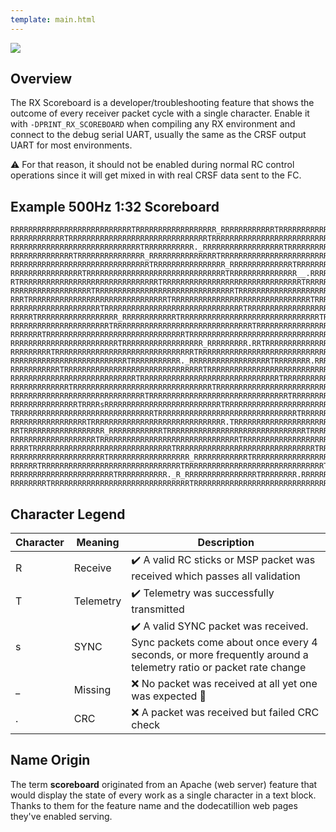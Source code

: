 ```yaml
---
template: main.html
---
```


<img src="https://raw.githubusercontent.com/ExpressLRS/ExpressLRS-Hardware/master/img/software.png">

## Overview

The RX Scoreboard is a developer/troubleshooting feature that shows the outcome of every receiver packet cycle with a single character. Enable it with `-DPRINT_RX_SCOREBOARD` when compiling any RX environment and connect to the debug serial UART, usually the same as the CRSF output UART for most environments. 

⚠️ For that reason, it should not be enabled during normal RC control operations since it will get mixed in with real CRSF data sent to the FC.

## Example 500Hz 1:32 Scoreboard

```
RRRRRRRRRRRRRRRRRRRRRRRRRRRTRRRRRRRRRRRRRRRRRR_RRRRRRRRRRRRTRRRRRRRRRRRRRRRRRRR
RRRRRRRRRRRRTRRRRRRRRRRRRRRRRRRRRRRRRRRRRRRRTRRRRRRRRRRRRRRRRRRRRRRRRRRRRRRRTRR
RRRRRRRRRRRRRRRRRRRRRRRRRRRRRTRRRRRRRRRRR._RRRRRRRRRRRRRRRRRRTRRRRRRRRRRRRRRRRR
RRRRRRRRRRRRRRTRRRRRRRRRRRRRRR_RRRRRRRRRRRRRRRTRRRRRRRRRRRRRRRRRRRRRRRRRRRRRRRT
RRRRRRRRRRRRRRRRRRRRRRRRRRRRRRRTRRRRRRRRRRRRRRRR_RRRRRRRRRRRRRRTRRRRRRRRRRRRRRR
RRRRRRRRRRRRRRRRTRRRRRRRRRRRRRRRRRRRRRRRRRRRRRRRTRRRRRRRRRRRRRRR__.RRRRRRRRRRRR
RTRRRRRRRRRRRRRRRRRRRRRRRRRRRRRRRTRRRRRRRRRRRRRRRRRRRRRRRRRRRRRRRTRRRRRRRRRRRRR
RRRRRRRRRRRRRRRRRRTRRRRRRRRRRRRRRRRRRRRRRRRRRRRRRRTRRRRRRRRRRRRRRRRRRRRRRRRRRRR
RRRTRRRRRRRRRRRRRRRRRRRRRRRRRRRRRRRTRRRRRRRRRRRRRRRRRRRRRRRRRRRRRRRTRRRRRRRRRRR
RRRRRRRRRRRRRRRRRRRRTRRRRRRRRRRRRRRRRRRRRRRRRRRRRRRRTRRRRRRRRRRRRRRRRRRRRRRRRRR
RRRRRTRRRRRRRRRRRRRRRRRR_RRRRRRRRRRRRTRRRRRRRRRRRRRRRRRRRRRRRRRRRRRRRTRRRRRRRRR
RRRRRRRRRRRRRRRRRRRRRRTRRRRRRRRRRRRRRRRRRRRRRRRRRRRRRRTRRRRRRRRRRRRRRRRRRRRRRRR
RRRRRRRTRRRRRRRRRRRRRRRRRRRRRRRRRRRRRRRTRRRRRRRRRRRRRRRRRRRRRRRRRRRRRRRTRRRRRRR
RRRRRRRRRRRRRRRRRRRRRRRRTRRRRRRRRRRRRRRRRRR_RRRRRRRRR.RRTRRRRRRRRRRRRRRRRRRRRRR
RRRRRRRRRTRRRRRRRRRRRRRRRRRRRRRRRRRRRRRRRTRRRRRRRRRRRRRRRRRRRRRRRRRRRRRRRTRRRRR
RRRRRRRRRRRRRRRRRRRRRRRRRRTRRRRRRRRRRR._RRRRRRRRRRRRRRRRRRTRRRRRRRR.RRRRRRRRRRR
RRRRRRRRRRRTRRRRRRRRRRRRRRRRRRRRRRRRRRRRRRRTRRRRRRRRRRRRRRRRRRRRRRRRRRRRRRRTRRR
RRRRRRRRRRRRRRRRRRRRRRRRRRRRTRRRRRRRRRRRRRRRRRRRRRRRRRRRRRRRTRRRRRRRRRRRRRRRRRR
RRRRRRRRRRRRRTRRRRRRRRRRRRRRRRRRRRRRRRRRRRRRRTRRRRRRRRRRRRRRRRRRRRRRRRRRRRRRRTR
RRRRRRRRRRRRRRRRRRRRRRRRRRRRRRTRRRRRRRRRRRRRRRRRRRRRRRRRRRRRRRTRRRRRRRRRRRRRRRR
RRRRRRRRRRRRRRRTRRRRsRRRRRRRRRRRRRRRRRRRRRRRRRRTRRRRRRRRRRRRRRRRRRRRRRRRRRRRRRR
TRRRRRRRRRRRRRRRRRRRRRRRRRRRRRRRTRRRRRRRRRRRRRRRRRRRRRRRRRRRRRRRTRRRRRRRRRRRRRR
RRRRRRRRRRRRRRRRRTRRRRRRRRRRRRRRRRRRRRRRRRRRRRRR.TRRRRRRRRRRRRRRRRRRRRRRRRRRRRR
RRTRRRRRRRRRRRRRRRRRR_RRRRRRRRRRRRTRRRRRRRRRRRRRRRRRRRRRRRRRRRRRRRTRRRRRRRRRRRR
RRRRRRRRRRRRRRRRRRRTRRRRRRRRRRRRRRRRRRRRRRRRRRRRRRRTRRRRRRRRRRRRRRRRRRRRRRRRRRR
RRRRTRRRRRRRRRRRRRRRRRRRRRRRRRRRRRRRTRRRRRRRRRRRRRRRRRRRRRRRRRRRRRRRTRRRRRRRRRR
RRRRRRRRRRRRRRRRRRRRRTRRRRRRRRRRRRRRRRRR_RRRRRRRRRRRRTRRRRRRRRRRRRRRRRRRRRRRRRR
RRRRRRTRRRRRRRRRRRRRRRRRRRRRRRRRRRRRRRTRRRRRRRRRRRRRRRRRRRRRRRRRRRRRRRTRRRRRRRR
RRRRRRRRRRRRRRRRRRRRRRRTRRRRRRRRRRR._R_RRRRRRRRRRRRRRRRTRRRRRRRR.RRRRRRRRRRRRRR
RRRRRRRRTRRRRRRRRRRRRRRRRRRRRRRRRRRRRRRRTRRRRRRRRRRRRRRRRRRRRRRRRRRRRRRRTRRRRRR
```

## Character Legend

Character | Meaning | Description |
|---|---|---|
| R | Receive | ✔️ A valid RC sticks or MSP packet was received which passes all validation |
| T | Telemetry | ✔️ Telemetry was successfully transmitted |
| s | SYNC | ✔️ A valid SYNC packet was received. Sync packets come about once every 4 seconds, or more frequently around a telemetry ratio or packet rate change |
| _ | Missing | ❌ No packet was received at all yet one was expected 👻 |
| . | CRC | ❌ A packet was received but failed CRC check |

## Name Origin

The term **scoreboard** originated from an Apache (web server) feature that would display the state of every work as a single character in a text block. Thanks to them for the feature name and the dodecatillion web pages they've enabled serving.